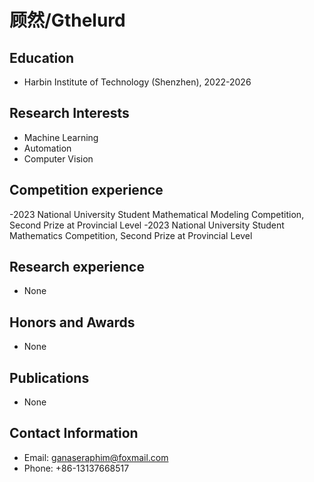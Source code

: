 # 顾然/Gthelurd

## Education

- Harbin Institute of Technology (Shenzhen), 2022-2026

## Research Interests

- Machine Learning
- Automation
- Computer Vision

## Competition experience

-2023 National University Student Mathematical Modeling Competition, Second Prize at Provincial Level
-2023 National University Student Mathematics Competition, Second Prize at Provincial Level

## Research experience

- None

## Honors and Awards

- None

## Publications

- None

## Contact Information

- Email: ganaseraphim@foxmail.com
- Phone: +86-13137668517
